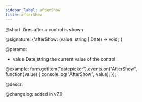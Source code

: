 ```yaml
---
sidebar_label: afterShow
title: afterShow
---          
```


@short: fires after a control is shown

@signature: {'afterShow: (value: string | Date) => void;'} 

@params:
- value     Date|string     the current value of the control



@example:
form.getItem("datepicker").events.on("AfterShow", function(value) {
    console.log("AfterShow", value);
});



@descr:


@changelog: added in v7.0
